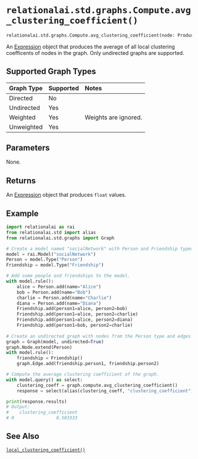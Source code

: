 # `relationalai.std.graphs.Compute.avg_clustering_coefficient()`

```python
relationalai.std.graphs.Compute.avg_clustering_coefficient(node: Producer) -> Expression
```

An [Expression](docs/api_reference/python/Expression.md) object that produces
the average of all local clustering coefficents of nodes in the graph.
Only undirected graphs are supported.

## Supported Graph Types

| Graph Type | Supported | Notes |
| :--- | :--- | :------ |
| Directed | No |   |
| Undirected | Yes |   |
| Weighted | Yes | Weights are ignored. |
| Unweighted | Yes |   |

## Parameters

None.

## Returns

An [Expression](docs/api_reference/python/Expression.md) object that produces `float` values.

## Example

```python
import relationalai as rai
from relationalai.std import alias
from relationalai.std.graphs import Graph

# Create a model named "socialNetwork" with Person and Friendship types.
model = rai.Model("socialNetwork")
Person = model.Type("Person")
Friendship = model.Type("Friendship")

# Add some people and friendships to the model.
with model.rule():
    alice = Person.add(name="Alice")
    bob = Person.add(name="Bob")
    charlie = Person.add(name="Charlie")
    diana = Person.add(name="Diana")
    Friendship.add(person1=alice, person2=bob)
    Friendship.add(person1=alice, person2=charlie)
    Friendship.add(person1=alice, person2=diana)
    Friendship.add(person1=bob, person2=charlie)
    
# Create an undirected graph with nodes from the Person type and edges from the Friendship type.
graph = Graph(model, undirected=True)
graph.Node.extend(Person)
with model.rule():
    friendship = Friendship()
    graph.Edge.add(friendship.person1, friendship.person2)

# Compute the average clustering coefficient of the graph.
with model.query() as select:
    clustering_coeff = graph.compute.avg_clustering_coefficient()
    response = select(alias(clustering_coeff, "clustering_coefficient"))

print(response.results)
# Output:
#    clustering_coefficient
# 0                0.583333
```

## See Also

[`local_clustering_coefficient()`](./local_lustering_coefficient.md)
